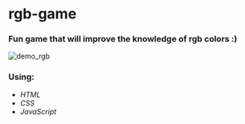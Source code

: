 # rgb-game

### Fun game that will improve the knowledge of rgb colors :)

![demo_rgb](https://user-images.githubusercontent.com/59790625/111810334-e845f600-88fb-11eb-89b6-50fd92a47d89.gif)

### Using:
* _HTML_
* _CSS_
* _JavaScript_

